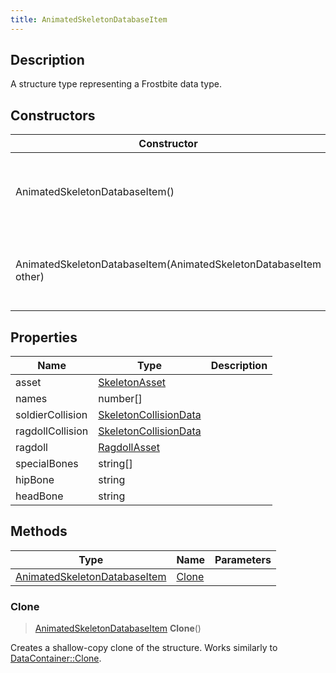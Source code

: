 ```yaml
---
title: AnimatedSkeletonDatabaseItem
---
```

## Description

A structure type representing a Frostbite data type.

## Constructors

| Constructor                                                      | Description                                              |
| ---------------------------------------------------------------- | -------------------------------------------------------- |
| AnimatedSkeletonDatabaseItem()                                   | Create a new instance of this structure type.            |
| AnimatedSkeletonDatabaseItem(AnimatedSkeletonDatabaseItem other) | Create a reference copy of a structure of the same type. |

## Properties

| Name             | Type                                           | Description |
| ---------------- | ---------------------------------------------- | ----------- |
| asset            | [SkeletonAsset](SkeletonAsset)                 |             |
| names            | number\[\]                                     |             |
| soldierCollision | [SkeletonCollisionData](SkeletonCollisionData) |             |
| ragdollCollision | [SkeletonCollisionData](SkeletonCollisionData) |             |
| ragdoll          | [RagdollAsset](RagdollAsset)                   |             |
| specialBones     | string\[\]                                     |             |
| hipBone          | string                                         |             |
| headBone         | string                                         |             |

## Methods

| Type                                                         | Name            | Parameters |
| ------------------------------------------------------------ | --------------- | ---------- |
| [AnimatedSkeletonDatabaseItem](AnimatedSkeletonDatabaseItem) | [Clone](#clone) |            |

### Clone

> [AnimatedSkeletonDatabaseItem](AnimatedSkeletonDatabaseItem) **Clone**()

Creates a shallow-copy clone of the structure. Works similarly to [DataContainer::Clone](/vext/ref/shared/class/datacontainer#clone).
